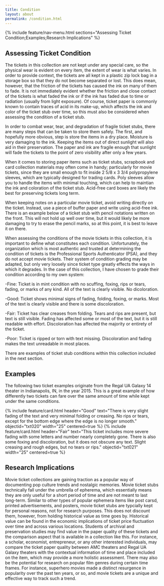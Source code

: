 ```yaml
---
title: Condition
layout: about
permalink: /condition.html
---
```


{% include feature/nav-menu.html sections="Assessing Ticket Condition;Examples;Research Implications" %}

## Assessing Ticket Condition 

The tickets in this collection are not kept under any special care, so the physical wear is evident on every item, the extent of wear is what varies. In order to provide context, the tickets are all kept in a plastic zip lock bag in a storage box so that they do not become separated or lost. This does mean, however, that the friction of the tickets has caused the ink on many of them to fade. It is not immediately evident whether the friction and close contact of the tickets is what faded the ink or if the ink has faded due to time or radiation (usually from light exposure). Of course, ticket paper is commonly known to contain traces of acid in its make-up, which affects the ink and color of the ticket stub over time, so this must also be considered when assessing the condition of a ticket stub.  

In order to combat wear, tear, and degradation of fragile ticket stubs, there are many steps that can be taken to store them safely. The first, and hopefully more obvious, step is store the items in a dry place. Moisture is very damaging to the ink. Keeping the items out of direct sunlight will also aid in their preservation. The paper and ink are fragile enough that sunlight will fade the tickets to the point of zero visibility after only a few years.  

When it comes to storing paper items such as ticket stubs, scrapbook and card collection materials may often come in handy; particularly for movie tickets, since they are small enough to fit inside 2 5/8 x 3 3/4 polypropylene sleeves, which are typically designed for trading cards. Poly sleeves allow you to handle the items with minimal touching, which can help to maintian the ink and coloration of the ticket stub. Acid-free card boxes are likely the best for preserving tickets long term.  

When keeping notes on a particular movie ticket, avoid writing directly on the ticket. Instead, use a piece of buffer paper and write using acid-free ink. There is an example below of a ticket stub with pencil notations written on the front. This will not hold up well over time, but it would likely be more damaging to try to erase the pencil marks, so at this point, it is best to leave it on there.  

When assessing the conditions of the movie tickets in this collection, it is important to define what constitutes each condition. Unfortunately, the organization which is most authentic and trusted at determining the condition of tickets is the Professional Sports Authenticator (PSA), and they do not accept movie tickets. Their system of condition grading may be adapted, but only very loosely since ticket type greatly effects the ways in which it degrades. In the case of this collection, I have chosen to grade their condition according to my own system:    

-Fine: Ticket is in mint condition with no scuffing, foxing, rips or tears, fading, or marks of any kind. All of the text is clearly visible. No dicoloration. 

-Good: Ticket shows minimal signs of fading, folding, foxing, or marks. Most of the text is clearly visible and there is some discoloration. 

-Fair: Ticket has clear creases from folding. Tears and rips are present, but text is still visible. Fading has affected some or most of the text, but it is still readable with effort. Discoloration has affected the majority or entirety of the ticket.

-Poor: Ticket is ripped or torn with text missing. Discoloration and fading makes the text unreadable in most places.  

There are examples of ticket stub conditions within this collection included in the next section.

## Examples

The following two ticket examples originate from the Regal UA Galaxy 14 theater in Indianapolis, IN, in the year 2015. This is a great example of how differently two tickets can fare over the same amount of time while kept under the same conditions.

{% include feature/card.html header="Good" text="There is very slight fading of the text and very minimal folding or creasing. No rips or tears, except for the bottom edge where the edge is no longer smooth." objectid="txt020" width="25" centered=true %}
{% include feature/card.html header="Fair" text="This ticket includes more severe fading with some letters and number nearly completely gone. There is also some foxing and discoloration, but it does not obscure any text. Slight creasing and rough edges, but no tears or rips." objectid="txt021" width="25" centered=true %}

## Research Implications

Movie ticket collections are gaining traction as a popular way of documenting pop culture trends and nostalgic memories. Movie ticket stubs technically fall under the umbrella of epherema, which essentially means they are only useful for a short period of time and are not meant to last long-term. Similar to other types of popular ephemera items like post carsd, printed advertisements, and posters, movie ticket stubs are typcially kept for personal reasons, not for research purposes. This does not discount them, however, from holding historical value as time goes by. Historical value can be found in the economic implications of ticket price fluctuation over time and across various locations. Students of archival and preservation studies may find value in the paper quality of these tickets and the comparison aspect that is available in a collection like this. For instance, a scholar, economist, entrepreneur, or any other interested individuals, may compare the ticket paper quality between AMC theaters and Regal UA Galaxy theaters with the contextual information of time and place included on the item, which may provide a more holistic assessment. There may also be the potential for research on popular film genres during certain time frames. For instance, superhero movies made a distinct resurgence in popularity over the past ten years, or so, and movie tickets are a unique and effective way to track such a trend.
